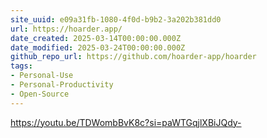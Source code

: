 ```yaml
---
site_uuid: e09a31fb-1080-4f0d-b9b2-3a202b381dd0
url: https://hoarder.app/
date_created: 2025-03-14T00:00:00.000Z
date_modified: 2025-03-24T00:00:00.000Z
github_repo_url: https://github.com/hoarder-app/hoarder
tags:
- Personal-Use
- Personal-Productivity
- Open-Source
---
```





https://youtu.be/TDWombBvK8c?si=paWTGqjlXBiJQdy-